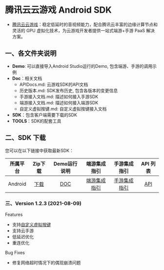 # 腾讯云云游戏 Android SDK
- [腾讯云云游戏](https://cloud.tencent.com/solution/gs)：稳定低延时的音视频能力，配合腾讯云丰富的边缘计算节点和灵活的 GPU 虚拟化技术，为云游戏开发者提供一站式端游+手游 PaaS 解决方案。

## 一、各文件夹说明

* **Demo**: 可以直接导入Android Studio运行的Demo, 包含端游、手游的调用示例
* **Doc**：相关文档
  - APIDocs.md: 云游戏SDK的API文档
  - 历史版本.md: SDK发布历史, 包含各版本的变更信息
  - 手游接入文档.md: 描述如何接入手游SDK
  - 端游接入文档.md: 描述如何接入端游SDK
  - 自定义虚拟按键.md: 自定义虚拟按键接入文档
* **SDK**：包含客户端需要下载的SDK
* **TOOLS**：SDK的配套工具


## 二、SDK 下载
您可以在以下链接中获取最新SDK：

| 所属平台 | Zip下载 | Demo运行说明 | 端游集成指引| 手游集成指引 | API 列表 |
|:---------:| :--------:|:--------:| :--------:| :--------:|:--------:|
| Android | [下载](https://recorder-10018504.cos.ap-shanghai.myqcloud.com/tcgsdk-android/tcgsdk_latest.zip)| [DOC](Demo/README.md)| [端游集成指引](Doc/端游接入文档.md) | [手游集成指引](Doc/手游接入文档.md) | [API](Doc/APIDocs.md) |

### 三、Version 1.2.3 (2021-08-09)
Features
- 支持[自定义虚拟按键](Doc/自定义虚拟按键.md)
- 支持云手游
- 低延迟优化
- 重连优化

Bug Fixes
- 修复网络超时情况下的偶现崩溃问题



